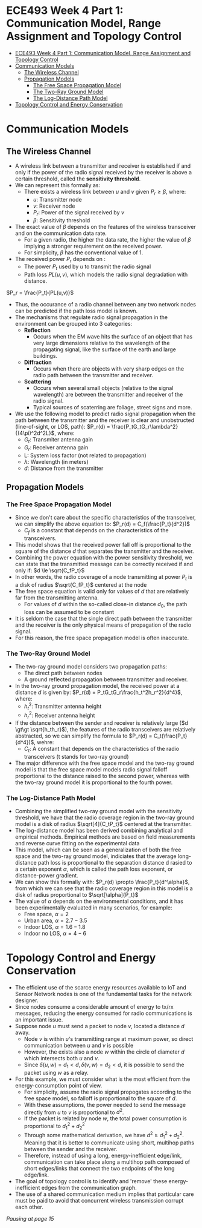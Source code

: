 # ECE493 Week 4 Part 1: Communication Model, Range Assignment and Topology Control

- [ECE493 Week 4 Part 1: Communication Model, Range Assignment and Topology Control](#ece493-week-4-part-1-communication-model-range-assignment-and-topology-control)
- [Communication Models](#communication-models)
  - [The Wireless Channel](#the-wireless-channel)
  - [Propagation Models](#propagation-models)
    - [The Free Space Propagation Model](#the-free-space-propagation-model)
    - [The Two-Ray Ground Model](#the-two-ray-ground-model)
    - [The Log-Distance Path Model](#the-log-distance-path-model)
- [Topology Control and Energy Conservation](#topology-control-and-energy-conservation)

# Communication Models

## The Wireless Channel
- A wireless link between a transmitter and receiver is established if and only if the power of the radio signal received by the receiver is above a certain threshold, called the **sensitivity threshold**.
- We can represent this formally as:
  - There exists a wireless link between *u* and *v* given $P_r \ge \beta$, where:
    - *u*: Transmitter node
    - *v*: Receiver node
    - $P_r$: Power of the signal received by *v*
    - $\beta$: Sensitivity threshold
- The exact value of $\beta$ depends on the features of the wireless transceiver and on the communication data rate.
  - For a given radio, the higher the data rate, the higher the value of $\beta$ implying a stronger requirement on the received power.
  - For simplicity, $\beta$ has the conventional value of 1.
- The received power $P_r$ depends on :
  - The power $P_t$ used by *u* to transmit the radio signal
  - Path loss $PL(u, v)$, which models the radio signal degradation with distance. 

$P_r = \frac{P_t}{PL(u,v)}$

- Thus, the occurance of a radio channel between any two network nodes can be predicted if the path loss model is known.
- The mechanisms that regulate radio signal propagation in the environment can be grouped into 3 categories:
  - **Reflection**
    - Occurs when the EM wave hits the surface of an object that has very large dimensions relative to the wavelength of the propagating signal, like the surface of the earth and large buildings.
  - **Diffraction**
    - Occurs when there are objects with very sharp edges on the radio path between the transmitter and receiver.
  - **Scattering**
    - Occurs when several small objects (relative to the signal wavelength) are between the transmitter and receiver of the radio signal.
    - Typical sources of scaterring are foliage, street signs and more.
- We use the following model to predict radio signal propagation when the path between the transmitter and the receiver is clear and unobstructed (line-of-sight, or LOS, path): 
$P_r(d) = \frac{P_tG_tG_r\lambda^2}{(4\pi)^2d^2L}$, where:
  - $G_t$: Transmiter antenna gain
  - $G_r$: Receiver antenna gain
  - L: System loss factor (not related to propagation)
  - $\lambda$: Wavelength (in meters)
  - *d*: Distance from the transmitter

## Propagation Models

### The Free Space Propagation Model
- Since we don't care about the specific characteristics of the transceiver, we can simplify the above equation to:
$P_r(d) = C_f(\frac{P_t}{d^2})$
  - $C_f$ is a constant that depends on the characteristics of the transceivers.
- This model shows that the received power fall off is proportional to the square of the distance *d* that separates the transmitter and the receiver.
- Combining the power equation with the power sensitivity threshold, we can state that the transmitted message can be correctly received if and only if: $d \le \sqrt{C_fP_t}$
- In other words, the radio coverage of a node transmitting at power $P_t$ is a disk of radius $\sqrt{C_fP_t}$ centered at the node
- The free space equation is valid only for values of *d* that are relatively far from the transmitting antenna.
  - For values of *d* within the so-called close-in distance $d_0$, the path loss can be assumed to be constant
- It is seldom the case that the single direct path between the transmitter and the receiver is the only physical means of propagation of the radio signal.
- For this reason, the free space propagation model is often inaccurate.

### The Two-Ray Ground Model
- The two-ray ground model considers two propagation paths:
  - The direct path between nodes
  - A ground reflected propagation between transmitter and receiver.
- In the two-ray ground propagation model, the received power at a distance *d* is given by: $P_r(d) = P_tG_tG_r\frac{h_t^2h_r^2}{d^4}$, where:
  - $h_t^2$: Transmitter antenna height
  - $h_r^2$: Receiver antenna height
- If the distance between the sender and receiver is relatively large ($d \gt\gt \sqrt{h_th_r}$), the features of the radio transceivers are relatively abstracted, so we can simplify the formula to $P_r(d) = C_t(\frac{P_t}{d^4})$, wehre:
  - $C_t$: A constant that depends on the characteristics of the radio transceivers (t stands for two-ray ground)
- The major difference with the free space model and the two-ray ground model is that the free space model models radio signal falloff proportional to the distance raised to the second power, whereas with the two-ray ground model it is proportional to the fourth power.

### The Log-Distance Path Model
- Combining the simplified two-ray ground model with the sensitivity threshold, we have that the radio coverage region in the two-ray ground model is a disk of radius $\sqrt[4]{C_tP_t}$ centered at the transmitter.
- The log-distance model has been derived combining analytical and empirical methods. Empirical methods are based on field measurements and reverse curve fitting on the experimental data
- This model, which can be seen as a generalization of both the free space and the two-ray ground model, indiciates that the average long-distance path loss is proportional to the separation distance d rasied to a certain exponent $\alpha$, which is called the path loss exponent, or distance-power gradient.
- We can show this formally with: $P_r(d) \propto \frac{P_t}{d^\alpha}$, from which we can see that the radio coverage region in this model is a disk of radius proportional to $\sqrt[\alpha]{P_t}$
- The value of $\alpha$ depends on the environmental conditions, and it has been experimentally evaluated in many scenarios, for example:
  - Free space, $\alpha = 2$
  - Urban area, $\alpha = 2.7 - 3.5$
  - Indoor LOS, $\alpha = 1.6 - 1.8$
  - Indoor no LOS, $\alpha = 4 - 6$

# Topology Control and Energy Conservation
- The efficient use of the scarce energy resources available to IoT and Sensor Network nodes is one of the fundamental tasks for the network designer.
- Since nodes consume a considerable amount of energy to tx/rx messages, reducing the energy consumed for radio communications is an important issue.
- Suppose node $u$ must send a packet to node $v$, located a distance $d$ away.
  - Node $v$ is within $u$'s transmitting range at maximum power, so direct communication between $u$ and $v$ is possible
  - However, the exists also a node $w$ within the circle of diameter $d$ which intersects both $u$ and $v$.
  - Since $\delta(u, w) = d_1 \lt d, \delta(v, w) = d_2 \lt d$, it is possible to send the packet using $w$ as a relay.
- For this example, we must consider what is the most efficient from the energy-consumption point of view.
  - For simplicity, assume the radio signal propogates according to the free space model, so falloff is proportional to the square of $d$.
  - With these assumptions, the power needed to send the message directly from $u$ to $v$ is proportional to $d^2$.
  - If the packet is related by node $w$, the total power consumption is proportional to $d_1^2 + d_2^2$
  - Through some mathematical derivation, we have $d^2 \ge d_1^2 + d_2^2$. Meaning that it is better to communicate using short, multihop paths between the sender and the receiver.
  - Therefore, instead of using a long, energy-inefficient edge/link, communication can take place along a multihop path composed of short edges/links that connect the two endpoints of the long edge/link.
- The goal of topology control is to identify and 'remove' these energy-inefficient edges from the communication graph.
- The use of a shared communication medium implies that particular care must be paid to avoid that concurrent wireless transmission corrupt each other.

*Pausing at page 15*
